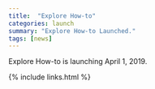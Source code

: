 ```yaml
---
title:  "Explore How-to"
categories: launch
summary: "Explore How-to Launched."
tags: [news]
---
```


Explore How-to is launching April 1, 2019.

{% include links.html %}